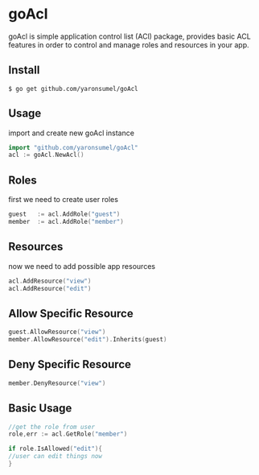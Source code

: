 # goAcl
goAcl is simple application control list (ACl) package, provides basic ACL features in order to control and manage roles and resources in your app.


## Install
    $ go get github.com/yaronsumel/goAcl

## Usage
import and create new goAcl instance
```go
import "github.com/yaronsumel/goAcl"
acl := goAcl.NewAcl()
```

## Roles
first we need to create user roles
```go
guest 	:= acl.AddRole("guest")
member  := acl.AddRole("member")
```


## Resources
now we need to add possible app resources
```go
acl.AddResource("view")
acl.AddResource("edit")
```

## Allow Specific Resource
```go
guest.AllowResource("view")
member.AllowResource("edit").Inherits(guest)
```

## Deny Specific Resource
```go
member.DenyResource("view")
```

## Basic Usage
```go
//get the role from user
role,err := acl.GetRole("member")

if role.IsAllowed("edit"){
//user can edit things now
}
```
